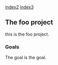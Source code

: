 [index2](index2.html)
[index3](index3.html)

## The foo project
this is the foo project.

### Goals
The goal is the goal.
